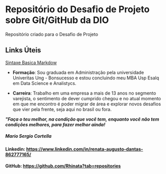# Repositório do Desafio de Projeto sobre Git/GitHub da DIO
Repositório criado para o Desafio de Projeto

## Links Úteis 
[Sintaxe Basica Markdow](https://www.markdownguide.org/basic-syntax)

- **Formação**:  Sou graduada em Administração pela universidade Univeritas Ung - Bonsucesso e estou concluindo meu MBA Usp Esalq em Data Science e Analistycs.

- **Carreira**: Trabalho em uma empresa a mais de 13 anos no segmento varejista, o sentimento de dever cumprido chegou e no atual momento em que me encontro é poder migrar de área e explorar novos desafios que vier pela frente, seja aqui no brasil ou fora.

_**"Faça o teu melhor, na condição que você tem, enquanto você não tem condições melhores, para fazer melhor ainda!**_
##### _Mario Sergio Cortella_

#### Linkedin: <https://www.linkedin.com/in/renata-augusto-dantas-862777165/>

#### GitHub: <https://github.com/Rhinata?tab=repositories>
